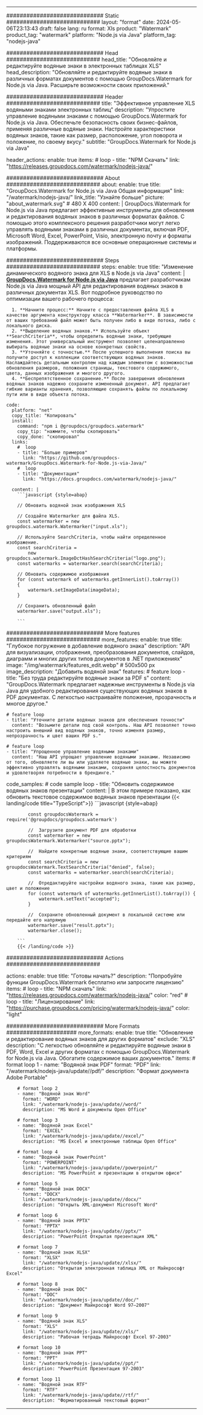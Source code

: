
---
############################# Static ############################
layout: "format"
date:  2024-05-06T23:13:43
draft: false
lang: ru
format: Xls
product: "Watermark"
product_tag: "watermark"
platform: "Node.js via Java"
platform_tag: "nodejs-java"

############################# Head ############################
head_title: "Обновляйте и редактируйте водяные знаки в электронных таблицах XLS"
head_description: "Обновляйте и редактируйте водяные знаки в различных форматах документов с помощью GroupDocs.Watermark for Node.js via Java. Расширьте возможности своих приложений."

############################# Header ############################
title: "Эффективное управление XLS водяными знаками электронных таблиц" 
description: "Упростите управление водяными знаками с помощью GroupDocs.Watermark for Node.js via Java. Обеспечьте безопасность своих бизнес-файлов, применяя различные водяные знаки. Настройте характеристики водяных знаков, такие как размер, расположение, угол поворота и положение, по своему вкусу."
subtitle: "GroupDocs.Watermark for Node.js via Java" 

header_actions:
  enable: true
  items:
    #  loop
    - title: "NPM Скачать"
      link: "https://releases.groupdocs.com/watermark/nodejs-java/"
      
############################# About ############################
about:
    enable: true
    title: "GroupDocs.Watermark for Node.js via Java Общая информация"
    link: "/watermark/nodejs-java/"
    link_title: "Узнайте больше"
    picture: "about_watermark.svg" # 480 X 400
    content: |
       GroupDocs.Watermark for Node.js via Java предлагает эффективные инструменты для обновления и редактирования водяных знаков в различных форматах файлов. С помощью этого комплексного решения разработчики могут легко управлять водяными знаками в различных документах, включая PDF, Microsoft Word, Excel, PowerPoint, Visio, электронную почту и форматы изображений. Поддерживаются все основные операционные системы и платформы.

############################# Steps ############################
steps:
    enable: true
    title: "Изменение динамического водяного знака для XLS в Node.js via Java"
    content: |
      **[GroupDocs.Watermark for Node.js via Java](https://products.groupdocs.com/watermark/nodejs-java/)** предлагает разработчикам Node.js via Java мощный API для редактирования водяных знаков в различных документах XLS. Вот подробное руководство по оптимизации вашего рабочего процесса:
      
      1. **Начните процесс:** Начните с предоставления файла XLS в качестве аргумента конструктору класса **Watermarker**. В зависимости от ваших требований файл может быть получен либо в виде потока, либо с локального диска.
      2. **Выделение водяных знаков.** Используйте объект **SearchCriteria**, чтобы определить водяные знаки, требующие изменения. Этот универсальный инструмент позволяет целенаправленно выбирать водяные знаки на основе конкретных свойств.
      3. **Уточняйте с точностью.** После успешного выполнения поиска вы получите доступ к коллекции соответствующих водяных знаков. Наслаждайтесь детальным контролем над каждым элементом с возможностью обновления размеров, положения страницы, текстового содержимого, цвета, данных изображения и многого другого.
      4. **Беспрепятственное сохранение.** После завершения обновления водяных знаков надежно сохраните измененный документ. API предлагает гибкие варианты хранения, позволяющие сохранять файлы по локальному пути или в виде объекта потока.
   
    code:
      platform: "net"
      copy_title: "Копировать"
      install:
        command: "npm i @groupdocs/groupdocs.watermark"
        copy_tip: "нажмите, чтобы скопировать"
        copy_done: "скопировал"
      links:
        #  loop
        - title: "Больше примеров"
          link: "https://github.com/groupdocs-watermark/GroupDocs.Watermark-for-Node.js-via-Java/"
        #  loop
        - title: "Документация"
          link: "https://docs.groupdocs.com/watermark/nodejs-java/"
          
      content: |
        ```javascript {style=abap}

        // Обновить водяной знак изображения XLS

        // Создайте Watermarker для файла XLS.
        const watermarker = new groupdocs.watermark.Watermarker("input.xls");

        // Используйте SearchCriteria, чтобы найти определенное изображение.
        const searchCriteria = 
            new groupdocs.watermark.ImageDctHashSearchCriteria("logo.png");
        const watermarks = watermarker.search(searchCriteria);
        
        // Обновить содержимое изображения
        for (const watermark of watermarks.getInnerList().toArray())
        {
            watermark.setImageData(imageData);
        }

        // Сохранить обновленный файл
        watermarker.save("output.xls");
        
        ```            

############################# More features ############################
more_features:
  enable: true
  title: "Глубокое погружение в добавление водяного знака"
  description: "API для визуализации, отображения, преобразования документов, слайдов, диаграмм и многих других типов документов в .NET приложениях"
  image: "/img/watermark/features_edit.webp" # 500x500 px
  image_description: "Добавить водяной знак"
  features:
    # feature loop
    - title: "Без труда редактируйте водяные знаки за PDF s"
      content: "GroupDocs.Watermark предлагает надежные инструменты в Node.js via Java для удобного редактирования существующих водяных знаков в PDF документах. С легкостью настраивайте положение, прозрачность и многое другое."

    # feature loop
    - title: "Уточните детали водяных знаков для обеспечения точности"
      content: "Возьмите детали под свой контроль. Наш API позволяет точно настроить внешний вид водяных знаков, точно изменяя размер, непрозрачность и цвет ваших PDF s."

    # feature loop
    - title: "Упрощенное управление водяными знаками"
      content: "Наш API упрощает управление водяными знаками. Независимо от того, обновляете ли вы или удаляете водяные знаки, вы можете эффективно управлять водяными знаками, сохраняя целостность документов и удовлетворяя потребности в брендинге."
      
  code_samples:
    # code sample loop
    - title: "Обновить содержимое водяных знаков презентации"
      content: |
        В этом примере показано, как обновить текстовое содержимое водяных знаков презентации
        {{< landing/code title="TypeScript">}}
        ```javascript {style=abap}
        
            const groupdocsWatermark = require('@groupdocs/groupdocs.watermark')

            //  Загрузите документ PDF для обработки
            const watermarker = new groupdocsWatermark.Watermarker("source.pptx");

            //  Найдите конкретные водяные знаки, соответствующие вашим критериям
            const searchCriteria = new groupdocsWatermark.TextSearchCriteria("denied", false);
            const watermarks = watermarker.search(searchCriteria);
  
            //  Отредактируйте настройки водяного знака, такие как размер, цвет и положение
            for (const watermark of watermarks.getInnerList().toArray()) {
                watermark.setText("accepted");
            }

            //  Сохраните обновленный документ в локальной системе или передайте его напрямую
            watermarker.save("result.pptx");
            watermarker.close();

        ```
        {{< /landing/code >}}


############################# Actions ############################

actions:
  enable: true
  title: "Готовы начать?"
  description: "Попробуйте функции GroupDocs.Watermark бесплатно или запросите лицензию"
  items:
    #  loop
    - title: "NPM скачать"
      link: "https://releases.groupdocs.com/watermark/nodejs-java/"
      color: "red"
        #  loop
    - title: "Лицензирование"
      link: "https://purchase.groupdocs.com/pricing/watermark/nodejs-java/"
      color: "light"


############################# More Formats #####################
more_formats:
    enable: true
    title: "Обновление и редактирование водяных знаков для других форматов"
    exclude: "XLS"
    description: "С легкостью обновляйте и редактируйте водяные знаки в PDF, Word, Excel и других форматах с помощью GroupDocs.Watermark for Node.js via Java. Обогатите содержимое ваших документов."
    items: 
        # format loop 1
        - name: "Водяной знак PDF"
          format: "PDF"
          link: "/watermark/nodejs-java/update//pdf/"
          description: "Формат документа Adobe Portable"

        # format loop 2
        - name: "Водяной знак Word"
          format: "WORD"
          link: "/watermark/nodejs-java/update//word/"
          description: "MS Word и документы Open Office"
          
        # format loop 3
        - name: "Водяной знак Excel"
          format: "EXCEL"
          link: "/watermark/nodejs-java/update//excel/"
          description: "MS Excel и электронные таблицы Open Office"

        # format loop 4
        - name: "Водяной знак PowerPoint"
          format: "POWERPOINT"
          link: "/watermark/nodejs-java/update//powerpoint/"
          description: "MS PowerPoint и презентации в открытом офисе"

        # format loop 5
        - name: "Водяной знак DOCX"
          format: "DOCX"
          link: "/watermark/nodejs-java/update//docx/"
          description: "Открыть XML-документ Microsoft Word"
          
        # format loop 6
        - name: "Водяной знак PPTX"
          format: "PPTX"
          link: "/watermark/nodejs-java/update//pptx/"
          description: "PowerPoint Открытая презентация XML"
          
        # format loop 7
        - name: "Водяной знак XLSX"
          format: "XLSX"
          link: "/watermark/nodejs-java/update//xlsx/"
          description: "Открытая электронная таблица XML от Майкрософт Excel"

        # format loop 8
        - name: "Водяной знак DOC"
          format: "DOC"
          link: "/watermark/nodejs-java/update//doc/"
          description: "Документ Майкрософт Word 97—2007"

        # format loop 9
        - name: "Водяной знак XLS"
          format: "XLS"
          link: "/watermark/nodejs-java/update//xls/"
          description: "Рабочая тетрадь Майкрософт Excel 97-2003"

        # format loop 10
        - name: "Водяной знак PPT"
          format: "PPT"
          link: "/watermark/nodejs-java/update//ppt/"
          description: "PowerPoint Презентация 97-2003"

        # format loop 11
        - name: "Водяной знак RTF"
          format: "RTF"
          link: "/watermark/nodejs-java/update//rtf/"
          description: "Форматированный текстовый формат"

---